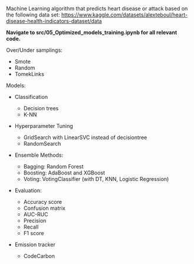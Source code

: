 Machine Learning algorithm that predicts heart disease or attack based on the following data set: https://www.kaggle.com/datasets/alexteboul/heart-disease-health-indicators-dataset/data

**Navigate to src/05_Optimized_models_training.ipynb for all relevant code.**

Over/Under samplings: 
- Smote 
- Random
- TomekLinks

Models:
- Classification
    - Decision trees
    - K-NN
- Hyperparameter Tuning
    - GridSearch with LinearSVC instead of decisiontree
    - RandomSearch
- Ensemble Methods:
    - Bagging: Random Forest
    - Boosting: AdaBoost and XGBoost
    - Voting: VotingClassifier (with DT, KNN, Logistic Regression)

- Evaluation:
    - Accuracy score
    - Confusion matrix
    - AUC-RUC
    - Precision
    - Recall
    - F1 score

- Emission tracker
    - CodeCarbon
